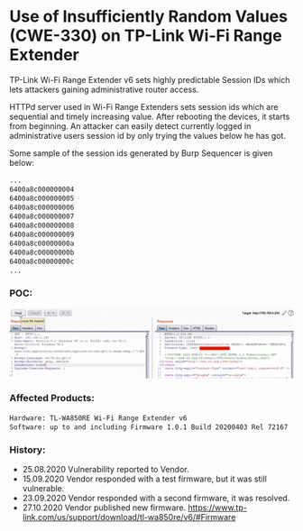 #  Use of Insufficiently Random Values (CWE-330) on TP-Link Wi-Fi Range Extender

TP-Link Wi-Fi Range Extender v6 sets highly predictable Session IDs which lets attackers gaining administrative router access.

HTTPd server used in Wi-Fi Range Extenders sets session ids which are sequential and timely increasing value. After rebooting the devices, it starts from beginning. An attacker can easily detect currently logged in administrative users session id by only trying the values below he has got.

Some sample of the session ids generated by Burp Sequencer is given below:
```
...
6400a8c000000004
6400a8c000000005
6400a8c000000006
6400a8c000000007
6400a8c000000008
6400a8c000000009
6400a8c00000000a
6400a8c00000000b
6400a8c00000000c
...
```
### POC:

![Alt Text](poc_CWE330-TL-WA850RE-v6.gif)

### Affected Products:
```
Hardware: TL-WA850RE Wi-Fi Range Extender v6
Software: up to and including Firmware 1.0.1 Build 20200403 Rel 72167
```

### History:
- 25.08.2020 Vulnerability reported to Vendor.
- 15.09.2020 Vendor responded with a test firmware, but it was still vulnerable.
- 23.09.2020 Vendor responded with a second firmware, it was resolved.
- 27.10.2020 Vendor published new firmware. https://www.tp-link.com/us/support/download/tl-wa850re/v6/#Firmware


